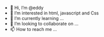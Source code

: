 - 👋 Hi, I’m @eddy
- 👀 I’m interested in html, javascript and Css
- 🌱 I’m currently learning ...
- 💞️ I’m looking to collaborate on ...
- 📫 How to reach me ...

<!---
FSRTect/FSRTect is a ✨ special ✨ repository because its `README.md` (this file) appears on your GitHub profile.
You can click the Preview link to take a look at your changes.
--->
